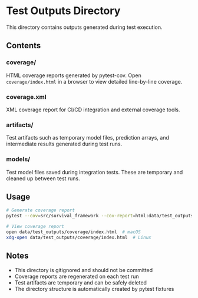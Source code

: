 # Test Outputs Directory

This directory contains outputs generated during test execution.

## Contents

### coverage/
HTML coverage reports generated by pytest-cov. Open `coverage/index.html` in a browser to view detailed line-by-line coverage.

### coverage.xml
XML coverage report for CI/CD integration and external coverage tools.

### artifacts/
Test artifacts such as temporary model files, prediction arrays, and intermediate results generated during test runs.

### models/
Test model files saved during integration tests. These are temporary and cleaned up between test runs.

## Usage

```bash
# Generate coverage report
pytest --cov=src/survival_framework --cov-report=html:data/test_outputs/coverage

# View coverage report
open data/test_outputs/coverage/index.html  # macOS
xdg-open data/test_outputs/coverage/index.html  # Linux
```

## Notes

- This directory is gitignored and should not be committed
- Coverage reports are regenerated on each test run
- Test artifacts are temporary and can be safely deleted
- The directory structure is automatically created by pytest fixtures
